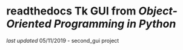 # readthedocs Tk GUI from *Object-Oriented Programming in Python*
*last updated* 05/11/2019 - second_gui project
